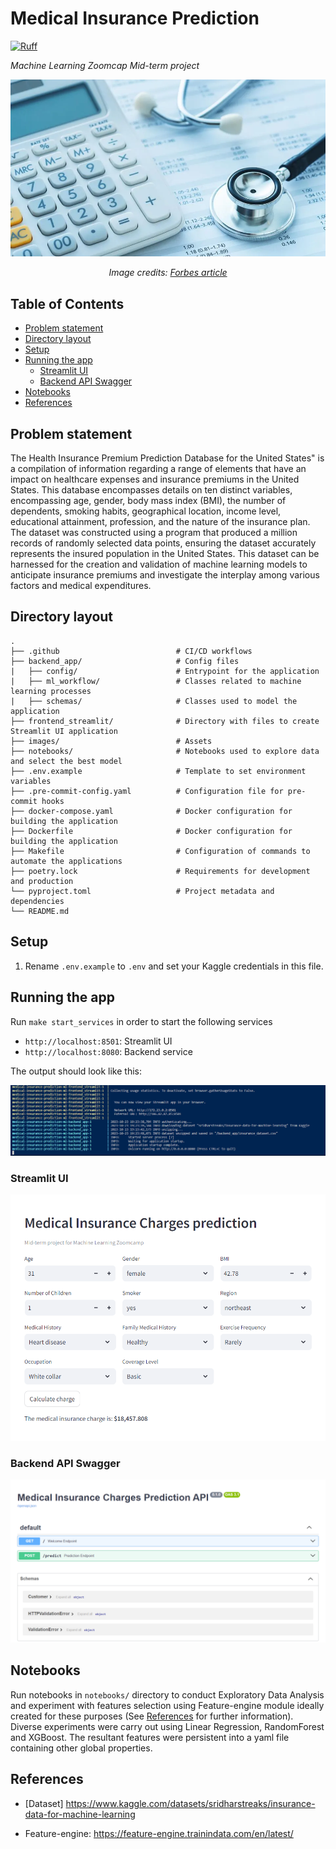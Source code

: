 # Medical Insurance Prediction

[![Ruff](https://img.shields.io/endpoint?url=https://raw.githubusercontent.com/astral-sh/ruff/main/assets/badge/v2.json)](https://github.com/astral-sh/ruff)

*Machine Learning Zoomcap Mid-term project*

![Alt text](./images/cover.webp)
<p align="center">
  <i>Image credits: <a href='https://www.forbes.com/advisor/health-insurance/how-much-does-health-insurance-cost/'>Forbes article</a></i>
</p>

## Table of Contents

<!--ts-->
* [Problem statement](#problem-statement)
* [Directory layout](#directory-layout)
* [Setup](#setup)
* [Running the app](#running-the-app)
    * [Streamlit UI](#streamlit-ui)
    * [Backend API Swagger](#backend-api-swagger)
* [Notebooks](#notebooks)
* [References](#references)
<!--te-->

## Problem statement

The Health Insurance Premium Prediction Database for the United States" is a compilation of information regarding a range of elements that have an impact on healthcare expenses and insurance premiums in the United States. This database encompasses details on ten distinct variables, encompassing age, gender, body mass index (BMI), the number of dependents, smoking habits, geographical location, income level, educational attainment, profession, and the nature of the insurance plan. The dataset was constructed using a program that produced a million records of randomly selected data points, ensuring the dataset accurately represents the insured population in the United States. This dataset can be harnessed for the creation and validation of machine learning models to anticipate insurance premiums and investigate the interplay among various factors and medical expenditures.


## Directory layout

```
.
├── .github                          # CI/CD workflows
├── backend_app/                     # Config files
|   ├── config/                      # Entrypoint for the application
|   ├── ml_workflow/                 # Classes related to machine learning processes
|   ├── schemas/                     # Classes used to model the application
├── frontend_streamlit/              # Directory with files to create Streamlit UI application
├── images/                          # Assets
├── notebooks/                       # Notebooks used to explore data and select the best model
├── .env.example                     # Template to set environment variables
├── .pre-commit-config.yaml          # Configuration file for pre-commit hooks
├── docker-compose.yaml              # Docker configuration for building the application
├── Dockerfile                       # Docker configuration for building the application
├── Makefile                         # Configuration of commands to automate the applications
├── poetry.lock                      # Requirements for development and production
└── pyproject.toml                   # Project metadata and dependencies
└── README.md
```

## Setup

1. Rename `.env.example` to `.env` and set your Kaggle credentials in this file.

## Running the app

Run `make start_services` in order to start the following services

* `http://localhost:8501`: Streamlit UI
* `http://localhost:8080`: Backend service

The output should look like this:

![Alt text](./images/output.png)

### Streamlit UI

![Alt text](./images/streamlit-ui.png)

### Backend API Swagger

![Alt text](./images/swagger.png)

## Notebooks

Run notebooks in `notebooks/` directory to conduct Exploratory Data Analysis and experiment with features selection using Feature-engine module ideally created for these purposes (See [References](#references) for further information). Diverse experiments were carry out using Linear Regression, RandomForest and XGBoost. The resultant features were persistent into a yaml file containing other global properties.

## References

* [Dataset] https://www.kaggle.com/datasets/sridharstreaks/insurance-data-for-machine-learning

* Feature-engine: https://feature-engine.trainindata.com/en/latest/